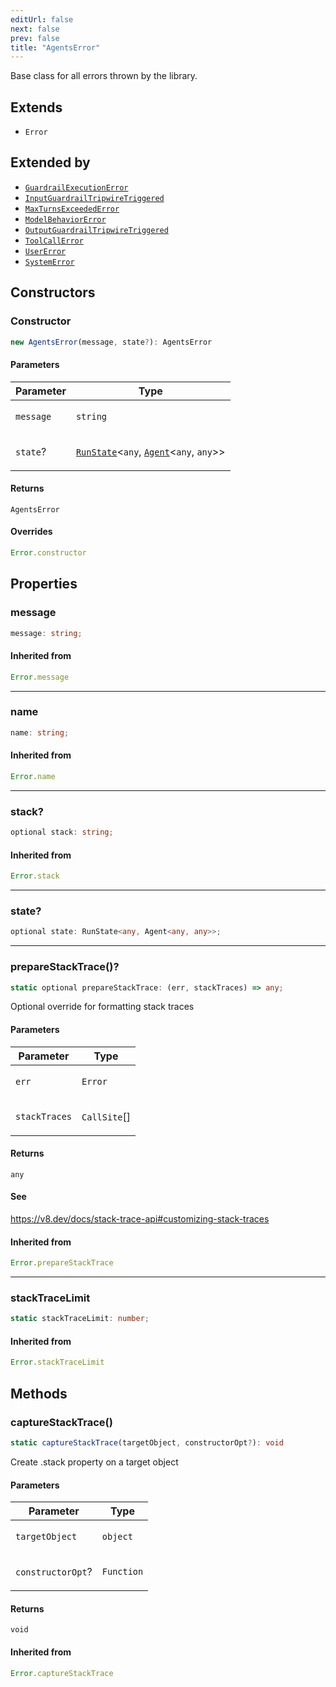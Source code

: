 ```yaml
---
editUrl: false
next: false
prev: false
title: "AgentsError"
---
```


Base class for all errors thrown by the library.

## Extends

- `Error`

## Extended by

- [`GuardrailExecutionError`](/openai-agents-js/openai/agents/classes/guardrailexecutionerror/)
- [`InputGuardrailTripwireTriggered`](/openai-agents-js/openai/agents/classes/inputguardrailtripwiretriggered/)
- [`MaxTurnsExceededError`](/openai-agents-js/openai/agents/classes/maxturnsexceedederror/)
- [`ModelBehaviorError`](/openai-agents-js/openai/agents/classes/modelbehaviorerror/)
- [`OutputGuardrailTripwireTriggered`](/openai-agents-js/openai/agents/classes/outputguardrailtripwiretriggered/)
- [`ToolCallError`](/openai-agents-js/openai/agents/classes/toolcallerror/)
- [`UserError`](/openai-agents-js/openai/agents/classes/usererror/)
- [`SystemError`](/openai-agents-js/openai/agents/classes/systemerror/)

## Constructors

### Constructor

```ts
new AgentsError(message, state?): AgentsError
```

#### Parameters

<table>
<thead>
<tr>
<th>Parameter</th>
<th>Type</th>
</tr>
</thead>
<tbody>
<tr>
<td>

`message`

</td>
<td>

`string`

</td>
</tr>
<tr>
<td>

`state`?

</td>
<td>

[`RunState`](/openai-agents-js/openai/agents/classes/runstate/)\<`any`, [`Agent`](/openai-agents-js/openai/agents/classes/agent/)\<`any`, `any`\>\>

</td>
</tr>
</tbody>
</table>

#### Returns

`AgentsError`

#### Overrides

```ts
Error.constructor
```

## Properties

### message

```ts
message: string;
```

#### Inherited from

```ts
Error.message
```

***

### name

```ts
name: string;
```

#### Inherited from

```ts
Error.name
```

***

### stack?

```ts
optional stack: string;
```

#### Inherited from

```ts
Error.stack
```

***

### state?

```ts
optional state: RunState<any, Agent<any, any>>;
```

***

### prepareStackTrace()?

```ts
static optional prepareStackTrace: (err, stackTraces) => any;
```

Optional override for formatting stack traces

#### Parameters

<table>
<thead>
<tr>
<th>Parameter</th>
<th>Type</th>
</tr>
</thead>
<tbody>
<tr>
<td>

`err`

</td>
<td>

`Error`

</td>
</tr>
<tr>
<td>

`stackTraces`

</td>
<td>

`CallSite`[]

</td>
</tr>
</tbody>
</table>

#### Returns

`any`

#### See

https://v8.dev/docs/stack-trace-api#customizing-stack-traces

#### Inherited from

```ts
Error.prepareStackTrace
```

***

### stackTraceLimit

```ts
static stackTraceLimit: number;
```

#### Inherited from

```ts
Error.stackTraceLimit
```

## Methods

### captureStackTrace()

```ts
static captureStackTrace(targetObject, constructorOpt?): void
```

Create .stack property on a target object

#### Parameters

<table>
<thead>
<tr>
<th>Parameter</th>
<th>Type</th>
</tr>
</thead>
<tbody>
<tr>
<td>

`targetObject`

</td>
<td>

`object`

</td>
</tr>
<tr>
<td>

`constructorOpt`?

</td>
<td>

`Function`

</td>
</tr>
</tbody>
</table>

#### Returns

`void`

#### Inherited from

```ts
Error.captureStackTrace
```
